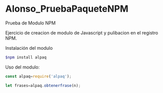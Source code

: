 # Alonso_PruebaPaqueteNPM
Prueba de Modulo NPM

Ejercicio de creacion de modulo de Javascript y pulibacion en el registro NPM.

Instalación del modulo
```bash
$npm install alpaq
```
Uso del modulo:
```js
const alpaq=require('alpaq');

let frases=alpaq.obtenerfrase(n);
